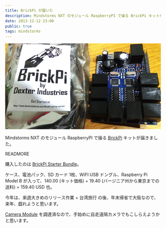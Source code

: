```yaml
---
title: BrickPi が届いた
description: Mindstorms NXT のモジュール RaspberryPI で操る BrickPi キットが届きました。
date: 2013-12-12 23:00
public: true
tags: mindstorms
---
```


![](2013-12-12-brick-pi/brickpi.jpg)

Mindstorms NXT のモジュール RaspberryPI で操る [BrickPi](http://www.dexterindustries.com/BrickPi/) キットが届きました。

READMORE

購入したのは [BrickPi Starter Bundle](http://www.dexterindustries.com/BrickPi.html)。

ケース、電池パック、SD カード 1枚、WiFI USB ドングル、Raspberry Pi Model B が入って、140.00 (キット価格) + 19.40 (バージニア州から東京までの送料) = 159.40 USD 也。

今年は、来週大きめのリリース作業 + 台湾旅行 の後、年末帰省で大阪なので、来年、戯れようと思います。

[Camera Module](http://www.raspberrypi.org/archives/3224) を調達済なので、手始めに自走遠隔カメラでもこしらえようかと思います。
